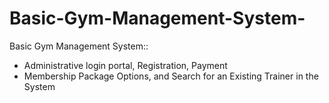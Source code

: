 # Basic-Gym-Management-System-
Basic Gym Management System:: 
- Administrative login portal, Registration, Payment
- Membership Package Options, and Search for an Existing Trainer in the System



